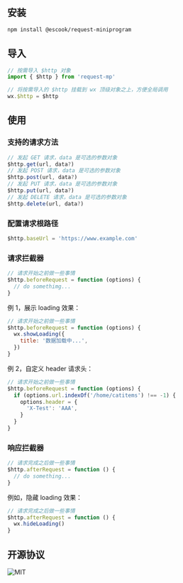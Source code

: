 ## 安装

```bash
npm install @escook/request-miniprogram
```

## 导入

```js
// 按需导入 $http 对象
import { $http } from 'request-mp'

// 将按需导入的 $http 挂载到 wx 顶级对象之上，方便全局调用
wx.$http = $http
```

## 使用

### 支持的请求方法

```js
// 发起 GET 请求，data 是可选的参数对象
$http.get(url, data?)
// 发起 POST 请求，data 是可选的参数对象
$http.post(url, data?)
// 发起 PUT 请求，data 是可选的参数对象
$http.put(url, data?)
// 发起 DELETE 请求，data 是可选的参数对象
$http.delete(url, data?)
```

### 配置请求根路径

```js
$http.baseUrl = 'https://www.example.com'
```

### 请求拦截器

```js
// 请求开始之前做一些事情
$http.beforeRequest = function (options) {
  // do somethimg...
}
```

例 1，展示 loading 效果：

```js
// 请求开始之前做一些事情
$http.beforeRequest = function (options) {
  wx.showLoading({
    title: '数据加载中...',
  })
}
```

例 2，自定义 header 请求头：

```js
// 请求开始之前做一些事情
$http.beforeRequest = function (options) {
  if (options.url.indexOf('/home/catitems') !== -1) {
    options.header = {
      'X-Test': 'AAA',
    }
  }
}
```

### 响应拦截器

```js
// 请求完成之后做一些事情
$http.afterRequest = function () {
  // do something...
}
```

例如，隐藏 loading 效果：

```js
// 请求完成之后做一些事情
$http.afterRequest = function () {
  wx.hideLoading()
}
```

## 开源协议

![MIT](https://img.shields.io/badge/License-MIT-blue)
